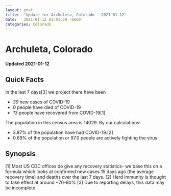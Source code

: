```yaml
---
layout: post
title:  "Update for Archuleta, Colorado - 2021-01-12"
date:   2021-01-12 01:01:29 -0600
categories: Colorado
---
```


# Archuleta, Colorado
#### Updated 2021-01-12

## Quick Facts

In the last 7 days[3] we project there have been
- *39* new cases of COVID-19
- *0* people have died of COVID-19
- *13* people have recovered from COVID-19[1]

The population in this census area is 14029. By our calculations:
- 3.87% of the population have had COVID-19.[2]
- 0.69% of the population or 97.0 people are actively fighting the virus.

## Synopsis




[1] Most US CDC offices do give any recovery statistics- we base this on a formula which looks at confirmed new cases
15 days ago (the average recovery time) and deaths over the last 7 days.
[2] Herd Immunity is thought to take effect at around ~70-80%
[3] Due to reporting delays, this data may be incomplete. 
    
